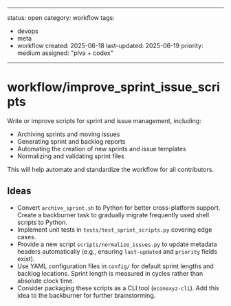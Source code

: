 ---
status: open
category: workflow
tags:
  - devops
  - meta
  - workflow
created: 2025-06-18
last-updated: 2025-06-19
priority: medium
assigned: "plva + codex"
------------------------

# workflow/improve_sprint_issue_scripts

Write or improve scripts for sprint and issue management, including:
- Archiving sprints and moving issues
- Generating sprint and backlog reports
- Automating the creation of new sprints and issue templates
- Normalizing and validating sprint files

This will help automate and standardize the workflow for all contributors. 
## Ideas

- Convert `archive_sprint.sh` to Python for better cross-platform support.
  Create a backburner task to gradually migrate frequently used shell scripts to
  Python.
- Implement unit tests in `tests/test_sprint_scripts.py` covering edge cases.
- Provide a new script `scripts/normalize_issues.py` to update metadata headers
  automatically (e.g., ensuring `last-updated` and `priority` fields exist).
- Use YAML configuration files in `config/` for default sprint lengths and
  backlog locations. Sprint length is measured in cycles rather than absolute
  clock time.
- Consider packaging these scripts as a CLI tool (`econexyz-cli`). Add this idea
  to the backburner for further brainstorming.
